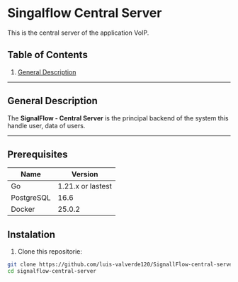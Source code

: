 # Singalflow Central Server

This is the central server of the application VoIP.

## Table of Contents
1. [General Description]()

---

## General Description
The **SignalFlow - Central Server** is the principal backend of the system this handle user, data of users.

---

## Prerequisites
|**Name**     |**Version**|
|---------    |-----------|
|Go           |1.21.x or lastest|
|PostgreSQL   |16.6|
|Docker| 25.0.2|


## Instalation 
1. Clone this repositorie:
```bash
git clone https://github.com/luis-valverde120/SignallFlow-central-server.git
cd signalflow-central-server
```
